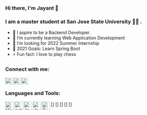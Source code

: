 ### Hi there, I'm Jayant 👋

### I am a master student at San Jose State University :student: .

- 🔭 I aspire to be a Backend Developer.
- 🌱 I’m currently learning Web Application Development
- 👯 I’m looking for 2022 Summer Internship
- 🥅 2021 Goals: Learn Spring Boot
- ⚡ Fun fact: I love to play chess

### Connect with me:

[<img align="left" alt="codeSTACKr | LinkedIn" width="22px" src="https://cdn.jsdelivr.net/npm/simple-icons@v3/icons/linkedin.svg" />][linkedin]
[<img align="left" alt="codeSTACKr | Instagram" width="22px" src="https://cdn.jsdelivr.net/npm/simple-icons@v3/icons/instagram.svg" />][instagram]
[<img align="left" alt="codeSTACKr | Instagram" width="22px" src="https://cdn.jsdelivr.net/npm/simple-icons@v3/icons/instagram.svg" />][instagram]

<br />

### Languages and Tools:

[<img align="left" alt="Visual Studio Code" width="26px" src="https://user-images.githubusercontent.com/17309677/136649684-78a3a970-0497-4d83-a62a-05bf226eb8ea.png" />]
[<img align="left" alt="python" width="26px" src="https://user-images.githubusercontent.com/17309677/136649649-c98625bd-6e7f-4178-b2df-503f96566376.png" />]
[<img align="left" alt="Java" width="26px" src="https://user-images.githubusercontent.com/17309677/136649969-2d26512b-26a2-45e2-baf1-07982d702e58.png" />]
[<img align="left" alt="Javascript" width="26px" src="https://user-images.githubusercontent.com/17309677/136649973-9a184859-25df-4b85-bebb-0f2de18f8155.png" />]
[<img align="left" alt="C++" width="26px" src="https://user-images.githubusercontent.com/17309677/136649974-11162e56-ca64-457f-b2c4-2db22a10b18d.png" />]


<!-- <details>
  <summary>:zap: GitHub Stats</summary>

  <img align="left" alt="codeSTACKr's GitHub Stats" src="https://github-readme-stats.codestackr.vercel.app/api?username=codeSTACKr&show_icons=true&hide_border=true" />

</details> -->

[instagram]: https://www.instagram.com/jayantpr/
[linkedin]: https://www.linkedin.com/in/jayantprakash11/